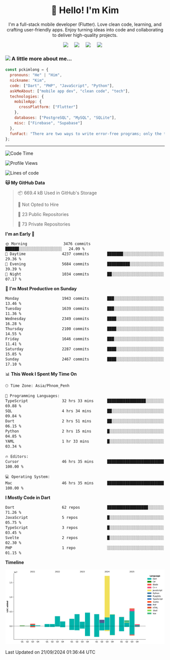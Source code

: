 <h1 align="center">👋 Hello! I'm Kim</h1>

<p align="center">
   I'm a full-stack mobile developer (Flutter). Love clean code, learning, and crafting user-friendly apps. Enjoy turning ideas into code and collaborating to deliver high-quality projects.
</p>

<p align="center">
  <a href="mailto:pochkimlong88@gmail.com"><img src="https://img.shields.io/badge/gmail-%23D14836.svg?&style=for-the-badge&logo=gmail&logoColor=white" /></a>&nbsp;&nbsp;&nbsp;&nbsp;
  <a href="https://t.me/pochkimlong/"><img src="https://img.shields.io/badge/telegram-%230077B5.svg?&style=for-the-badge&logo=telegram&logoColor=white" /></a>&nbsp;&nbsp;&nbsp;&nbsp;
  <a href="https://www.youtube.com/@PochKimlong/"><img src="https://img.shields.io/badge/youtube-%23dc2743.svg?&style=for-the-badge&logo=youtube&logoColor=white" /></a>&nbsp;&nbsp;&nbsp;&nbsp;
  <a href="https://www.tiktok.com/@pckimlong/"><img src="https://img.shields.io/badge/tiktok-%23000000.svg?&style=for-the-badge&logo=tiktok&logoColor=white" /></a>&nbsp;&nbsp;&nbsp;&nbsp;
</p>

### <img src="https://media.giphy.com/media/VgCDAzcKvsR6OM0uWg/giphy.gif" width="50"> A little more about me...  

```javascript
const pckimlong = {
  pronouns: "He" | "Him",
  nickname: "Kim",
  code: ["Dart", "PHP", "JavaScript", "Python"],
  askMeAbout: ["mobile app dev", "clean code", "tech"],
  technologies: {
    mobileApp: {
      crossPlatform: ["Flutter"]
    },
    databases: ["PostgreSQL", "MySQL", "SQLite"],
    misc: ["Firebase", "Supabase"]
  },
  funFact: "There are two ways to write error-free programs; only the third one works."
};
```
---

<!--START_SECTION:waka-->
![Code Time](http://img.shields.io/badge/Code%20Time-594%20hrs%204%20mins-blue)

![Profile Views](http://img.shields.io/badge/Profile%20Views-0-blue)

![Lines of code](https://img.shields.io/badge/From%20Hello%20World%20I%27ve%20Written-26.5%20million%20lines%20of%20code-blue)

**🐱 My GitHub Data** 

> 📦 669.4 kB Used in GitHub's Storage 
 > 
> 🚫 Not Opted to Hire
 > 
> 📜 23 Public Repositories 
 > 
> 🔑 73 Private Repositories 
 > 
**I'm an Early 🐤** 

```text
🌞 Morning                3476 commits        ██████░░░░░░░░░░░░░░░░░░░   24.09 % 
🌆 Daytime                4237 commits        ███████░░░░░░░░░░░░░░░░░░   29.36 % 
🌃 Evening                5684 commits        ██████████░░░░░░░░░░░░░░░   39.39 % 
🌙 Night                  1034 commits        ██░░░░░░░░░░░░░░░░░░░░░░░   07.17 % 
```
📅 **I'm Most Productive on Sunday** 

```text
Monday                   1943 commits        ███░░░░░░░░░░░░░░░░░░░░░░   13.46 % 
Tuesday                  1639 commits        ███░░░░░░░░░░░░░░░░░░░░░░   11.36 % 
Wednesday                2349 commits        ████░░░░░░░░░░░░░░░░░░░░░   16.28 % 
Thursday                 2100 commits        ████░░░░░░░░░░░░░░░░░░░░░   14.55 % 
Friday                   1646 commits        ███░░░░░░░░░░░░░░░░░░░░░░   11.41 % 
Saturday                 2287 commits        ████░░░░░░░░░░░░░░░░░░░░░   15.85 % 
Sunday                   2467 commits        ████░░░░░░░░░░░░░░░░░░░░░   17.10 % 
```


📊 **This Week I Spent My Time On** 

```text
🕑︎ Time Zone: Asia/Phnom_Penh

💬 Programming Languages: 
TypeScript               32 hrs 33 mins      █████████████████░░░░░░░░   69.88 % 
SQL                      4 hrs 34 mins       ██░░░░░░░░░░░░░░░░░░░░░░░   09.84 % 
Dart                     2 hrs 51 mins       ██░░░░░░░░░░░░░░░░░░░░░░░   06.15 % 
Python                   2 hrs 15 mins       █░░░░░░░░░░░░░░░░░░░░░░░░   04.85 % 
YAML                     1 hr 33 mins        █░░░░░░░░░░░░░░░░░░░░░░░░   03.34 % 

🔥 Editors: 
Cursor                   46 hrs 35 mins      █████████████████████████   100.00 % 

💻 Operating System: 
Mac                      46 hrs 35 mins      █████████████████████████   100.00 % 
```

**I Mostly Code in Dart** 

```text
Dart                     62 repos            ██████████████████░░░░░░░   71.26 % 
JavaScript               5 repos             █░░░░░░░░░░░░░░░░░░░░░░░░   05.75 % 
TypeScript               3 repos             █░░░░░░░░░░░░░░░░░░░░░░░░   03.45 % 
Svelte                   2 repos             █░░░░░░░░░░░░░░░░░░░░░░░░   02.30 % 
PHP                      1 repo              ░░░░░░░░░░░░░░░░░░░░░░░░░   01.15 % 
```



**Timeline**

![Lines of Code chart](https://raw.githubusercontent.com/pckimlong/pckimlong/main/assets/bar_graph.png)


 Last Updated on 21/09/2024 01:36:44 UTC
<!--END_SECTION:waka-->

<!---
PochKimlong/PochKimlong is a ✨ special ✨ repository because its `README.md` (this file) appears on your GitHub profile.
You can click the Preview link to take a look at your changes.
--->

